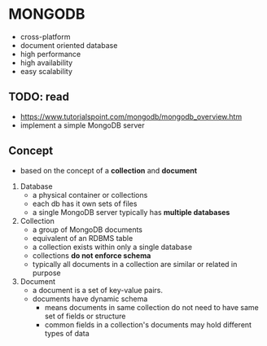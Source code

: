 # MONGODB
- cross-platform
- document oriented database
- high performance
- high availability
- easy scalability

## TODO: read
- https://www.tutorialspoint.com/mongodb/mongodb_overview.htm
- implement a simple MongoDB server

## Concept
- based on the concept of a **collection** and **document**
1. Database
	- a physical container or collections
	- each db has it own sets of files
	- a single MongoDB server typically has **multiple databases**
2. Collection
	- a group of MongoDB documents
	- equivalent of an RDBMS table
	- a collection exists within only a single database
	- collections **do not enforce schema**
	- typically all documents in a collection are similar or related in purpose
3. Document
	- a document is a set of key-value pairs.
	- documents have dynamic schema
		- means documents in same collection do not need to have same set of fields or structure
		- common fields in a collection's documents may hold different types of data


